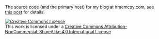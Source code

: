 The source code (and the primary host) for my blog at hmemcpy.com, see [this post](http://hmemcpy.com/2016/06/getting-with-the-times-migrating-from-wordpress-to-github-pages-with-hexo/) for details!

<a rel="license" href="http://creativecommons.org/licenses/by-nc-sa/4.0/"><img alt="Creative Commons License" style="border-width:0" src="https://i.creativecommons.org/l/by-nc-sa/4.0/88x31.png" /></a><br />This work is licensed under a <a rel="license" href="http://creativecommons.org/licenses/by-nc-sa/4.0/">Creative Commons Attribution-NonCommercial-ShareAlike 4.0 International License</a>.
